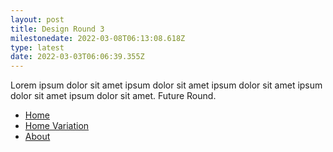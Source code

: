 ```yaml
---
layout: post
title: Design Round 3
milestonedate: 2022-03-08T06:13:08.618Z
type: latest
date: 2022-03-03T06:06:39.355Z
---
```

Lorem ipsum dolor sit amet ipsum dolor sit amet ipsum dolor sit amet ipsum dolor sit amet ipsum dolor sit amet. Future Round.

* [Home](#)
* [Home Variation](#)
* [About](#)